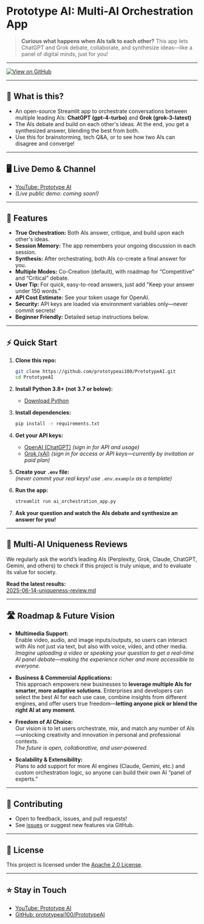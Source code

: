 # Prototype AI: Multi-AI Orchestration App

> **Curious what happens when AIs talk to each other?**
> This app lets ChatGPT and Grok debate, collaborate, and synthesize ideas—like a panel of digital minds, just for you!

---

[![View on GitHub](https://img.shields.io/badge/GitHub-prototypeai100/PrototypeAI-blue?logo=github)](https://github.com/prototypeai100/PrototypeAI)

---

## 🚀 What is this?

- An open-source Streamlit app to orchestrate conversations between multiple leading AIs: **ChatGPT (gpt-4-turbo)** and **Grok (grok-3-latest)**
- The AIs debate and build on each other's ideas. At the end, you get a synthesized answer, blending the best from both.
- Use this for brainstorming, tech Q&A, or to see how two AIs can disagree and converge!

---

## 🖥️ Live Demo & Channel

- [YouTube: Prototype AI](https://www.youtube.com/@PrototypeAI01)
- *(Live public demo: coming soon!)*

---

## 📝 Features

- **True Orchestration:** Both AIs answer, critique, and build upon each other's ideas.
- **Session Memory:** The app remembers your ongoing discussion in each session.
- **Synthesis:** After orchestrating, both AIs co-create a final answer for you.
- **Multiple Modes:** Co-Creation (default), with roadmap for “Competitive” and “Critical” debate.
- **User Tip:** For quick, easy-to-read answers, just add "Keep your answer under 150 words."
- **API Cost Estimate:** See your token usage for OpenAI.
- **Security:** API keys are loaded via environment variables only—never commit secrets!
- **Beginner Friendly:** Detailed setup instructions below.

---

## ⚡ Quick Start

1. **Clone this repo:**
    ```bash
    git clone https://github.com/prototypeai100/PrototypeAI.git
    cd PrototypeAI
    ```

2. **Install Python 3.8+ (not 3.7 or below):**
    - [Download Python](https://www.python.org/downloads/)

3. **Install dependencies:**
    ```bash
    pip install -r requirements.txt
    ```

4. **Get your API keys:**  
   - [OpenAI (ChatGPT)](https://chatgpt.com) *(sign in for API and usage)*  
   - [Grok (xAI)](https://grok.com) *(sign in for access or API keys—currently by invitation or paid plan)*

5. **Create your `.env` file:**  
   *(never commit your real keys! use `.env.example` as a template)*

6. **Run the app:**
    ```bash
    streamlit run ai_orchestration_app.py
    ```

7. **Ask your question and watch the AIs debate and synthesize an answer for you!**

---

## 🔎 Multi-AI Uniqueness Reviews

We regularly ask the world’s leading AIs (Perplexity, Grok, Claude, ChatGPT, Gemini, and others) to check if this project is truly unique, and to evaluate its value for society.

**Read the latest results:**  
[2025-06-14-uniqueness-review.md](2025-06-14-uniqueness-review.md)

---

## 🛣️ Roadmap & Future Vision

- **Multimedia Support:**  
  Enable video, audio, and image inputs/outputs, so users can interact with AIs not just via text, but also with voice, video, and other media.  
  *Imagine uploading a video or speaking your question to get a real-time AI panel debate—making the experience richer and more accessible to everyone.*

- **Business & Commercial Applications:**  
  This approach empowers new businesses to **leverage multiple AIs for smarter, more adaptive solutions**. Enterprises and developers can select the best AI for each use case, combine insights from different engines, and offer users true freedom—**letting anyone pick or blend the right AI at any moment**.

- **Freedom of AI Choice:**  
  Our vision is to let users orchestrate, mix, and match any number of AIs—unlocking creativity and innovation in personal and professional contexts.  
  *The future is open, collaborative, and user-powered.*

- **Scalability & Extensibility:**  
  Plans to add support for more AI engines (Claude, Gemini, etc.) and custom orchestration logic, so anyone can build their own AI “panel of experts.”

---

## 🤝 Contributing

- Open to feedback, issues, and pull requests!
- See [issues](https://github.com/prototypeai100/PrototypeAI/issues) or suggest new features via GitHub.

---

## 📄 License

This project is licensed under the [Apache 2.0 License](LICENSE).

---

## ⭐ Stay in Touch

- [YouTube: Prototype AI](https://www.youtube.com/@PrototypeAI01)
- [GitHub: prototypeai100/PrototypeAI](https://github.com/prototypeai100/PrototypeAI)
